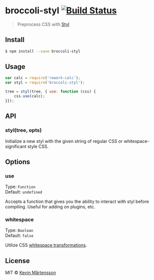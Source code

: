 # broccoli-styl [![Build Status](https://travis-ci.org/kevva/broccoli-styl.svg?branch=master)](https://travis-ci.org/kevva/broccoli-styl)

> Preprocess CSS with [Styl](https://github.com/visionmedia/styl)

## Install

```bash
$ npm install --save broccoli-styl
```

## Usage

```js
var calc = require('rework-calc');
var styl = require('broccoli-styl');

tree = styl(tree, { use: function (css) {
    css.use(calc);
}});
```

## API

### styl(tree, opts)

Initialize a new styl with the given string of regular CSS or whitespace-significant style CSS.

## Options

### use

Type: `Function`  
Default: `undefined`

Accepts a function that gives you the ability to interact with styl before
compiling. Useful for adding on plugins, etc.

### whitespace

Type: `Boolean`  
Default: `false`

Utilize CSS [whitespace transformations](https://github.com/visionmedia/styl#whitespace-significant-syntax).

## License

MIT © [Kevin Mårtensson](https://github.com/kevva)
